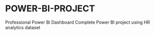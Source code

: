 # POWER-BI-PROJECT
Professional Power Bi Dashboard
Complete Power BI project using HR analytics dataset

